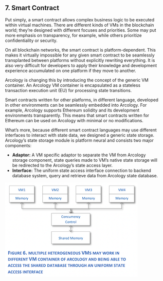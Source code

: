 ## 7. Smart Contract

Put simply, a smart contract allows complex business logic to be executed within virtual machines. There are different kinds of VMs in the blockchain world; they’re designed with different focuses and priorities. Some may put more emphasis on transparency, for example, while others prioritize confidentiality or security.

On all blockchain networks, the smart contract is platform-dependent. This makes it virtually impossible for any given smart contract to be seamlessly transplanted between platforms without explicitly rewriting everything. It is also very difficult for developers to apply their knowledge and development experience accumulated on one platform if they move to another.

Arcology is changing this by introducing the concept of the generic VM container. An Arcology VM container is encapsulated as a stateless transaction execution unit (EU) for processing state transitions.

Smart contracts written for other platforms, in different language, developed in other environments can be seamlessly embedded into Arcology. For example, Arcology supports Ethereum solidity and its development environments transparently. This means that smart contracts written for Ethereum can be used on Arcology with minimal or no modifications.

What’s more, because different smart contract languages may use different interfaces to interact with state data, we designed a generic state storage. Arcology’s state storage module is platform neural and consists two major components:

- **Adaptor:** A VM specific adaptor to separate the VM from Arcology storage component, state queries made to VM’s native state storage will be redirected to the Arcology’s state access layer.
- **Interface:** The uniform state access interface connection to backend database system, query and retrieve data from Arcology state database.   

![Smart Contract](/img/7-smart-contract.png)
